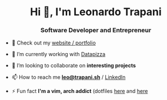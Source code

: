 <h1 align="center">Hi 👋, I'm Leonardo Trapani</h1>
<h3 align="center">Software Developer and Entrepreneur</h3>

- 🔗 Check out my [website / portfolio](https://leotrapani.com)

- 🔭 I’m currently working with [Datapizza](https://datapizza.tech)

- 👯 I’m looking to collaborate on **interesting projects**

- 📫 How to reach me **leo@trapani.sh** / [LinkedIn](https://linkedin.com/in/leonardotrapani)

- ⚡ Fun fact **I'm a vim, arch addict** (dotfiles [here](https://github.com/LeonardoTrapani/os) and [here](https://github.com/LeonardoTrapani/omarchy)
